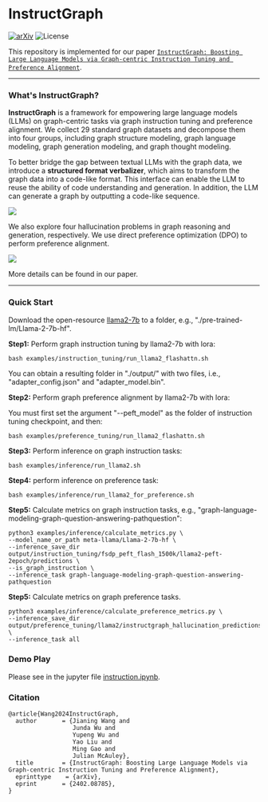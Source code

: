 # InstructGraph

[![arXiv](https://img.shields.io/badge/arXiv-2402.08785-b31b1b.svg)](https://arxiv.org/abs/2402.08785) 
![License](https://img.shields.io/badge/License-MIT-blue)

This repository is implemented for our paper [```InstructGraph: Boosting Large Language Models via Graph-centric Instruction Tuning and Preference Alignment```](https://arxiv.org/pdf/2402.08785.pdf).

---

### What's InstructGraph?

**InstructGraph** is a framework for empowering large language models (LLMs) on graph-centric tasks via graph instruction tuning and preference alignment. We collect 29 standard graph datasets and decompose them into four groups, including graph structure modeling, graph language modeling, graph generation modeling, and graph thought modeling.

To better bridge the gap between textual LLMs with the graph data, we introduce a **structured format verbalizer**, which aims to transform the graph data into a code-like format. This interface can enable the LLM to reuse the ability of code understanding and generation. In addition, the LLM can generate a graph by outputting a code-like sequence. 

![](./images/instructgraph_all_task.png)

We also explore four hallucination problems in graph reasoning and generation, respectively. We use direct preference optimization (DPO) to perform preference alignment.

![](./images/instructgraph_framework.png)

More details can be found in our paper.

<!-- ### Released Resource Download -->

---

### Quick Start

Download the open-resource [llama2-7b](https://huggingface.co/meta-llama/Llama-2-7b-hf) to a folder, e.g., "./pre-trained-lm/Llama-2-7b-hf".


**Step1:** Perform graph instruction tuning by llama2-7b with lora:
```
bash examples/instruction_tuning/run_llama2_flashattn.sh
```

You can obtain a resulting folder in "./output/" with two files, i.e., "adapter_config.json" and "adapter_model.bin".

**Step2:** Perform graph preference alignment by llama2-7b with lora:

You must first set the argument "--peft_model" as the folder of instruction tuning checkpoint, and then:
```
bash examples/preference_tuning/run_llama2_flashattn.sh
```

**Step3:** Perform inference on graph instruction tasks:
```
bash examples/inference/run_llama2.sh
```

**Step4:** perform inference on preference task:
```
bash examples/inference/run_llama2_for_preference.sh
```

**Step5:** Calculate metrics on graph instruction tasks, e.g., "graph-language-modeling-graph-question-answering-pathquestion":

```
python3 examples/inference/calculate_metrics.py \
--model_name_or_path meta-llama/Llama-2-7b-hf \
--inference_save_dir output/instruction_tuning/fsdp_peft_flash_1500k/llama2-peft-2epoch/predictions \
--is_graph_instruction \
--inference_task graph-language-modeling-graph-question-answering-pathquestion
```

**Step5:** Calculate metrics on graph preference tasks.

```
python3 examples/inference/calculate_preference_metrics.py \
--inference_save_dir output/preference_tuning/llama2/instructgraph_hallucination_predictions \
--inference_task all
```

### Demo Play

Please see in the jupyter file [instruction.ipynb](./examples/demo/instruction.ipynb).

<!-- ### Acknowledgement -->



### Citation

```
@article{Wang2024InstructGraph,
  author       = {Jianing Wang and
                  Junda Wu and
                  Yupeng Wu and
                  Yao Liu and
                  Ming Gao and
                  Julian McAuley},
  title        = {InstructGraph: Boosting Large Language Models via Graph-centric Instruction Tuning and Preference Alignment},
  eprinttype    = {arXiv},
  eprint       = {2402.08785},
}
```